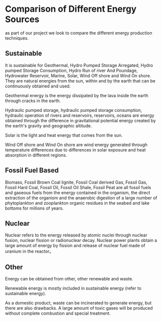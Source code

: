 # Comparison of Different Energy Sources
as part of our project we look to compare the different energy production techniques.

## Sustainable
It is sustainable for Geothermal, Hydro Pumped Storage Arregated, Hydro pumped Storage Consumption, Hydro Run of river And Poundage, Hydrowater Reservoir, Marine, Solar, Wind Off shore and Wind On shore. They are natural energies from the sun, within and by the earth that can be continuously obtained and used.

Geothermal energy is the energy dissipated by the lava inside the earth through cracks in the earth.

Hydraulic pumped storage, hydraulic pumped storage consumption, hydraulic operation of rivers and reservoirs, reservoirs, oceans are energy obtained through the difference in gravitational potential energy created by the earth's gravity and geographic altitude.

Solar is the light and heat energy that comes from the sun.

Wind Off shore and Wind On shore are wind energy generated through temperature differences due to differences in solar exposure and heat absorption in different regions.

## Fossil Fuel Based
Biomass, Fossil Brown Coal lignite, Fossil Coal derived Gas, Fossil Gas, Fossil Hard Coal, Fossil Oil, Fossil Oil Shale, Fossil Peat are all fossil fuels and gaseous fuels from the energy contained in the organism, the direct extraction of the organism and the anaerobic digestion of a large number of phytoplankton and zooplankton organic residues in the seabed and lake bottoms for millions of years.

## Nuclear
Nuclear refers to the energy released by atomic nuclei through nuclear fusion, nuclear fission or radionuclear decay. Nuclear power plants obtain a large amount of energy by fission and release of nuclear fuel made of uranium in the reactor。

## Other 
Energy can be obtained from other, other renewable and waste.

Renewable energy is mostly included in sustainable energy (refer to sustainable energy).

As a domestic product, waste can be incinerated to generate energy, but there are also drawbacks. A large amount of toxic gases will be produced without complete combustion and special treatment.
